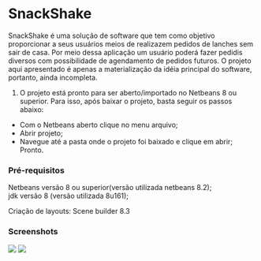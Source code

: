 # SnackShake
SnackShake é uma solução de software que tem como objetivo proporcionar a seus usuários meios de realizazem pedidos de lanches sem sair de casa. Por meio dessa aplicação um usuário poderá fazer pedidis diversos com possibilidade de agendamento de pedidos futuros. O projeto aqui apresentado é apenas a materialização da idéia principal do software, portanto, ainda incompleta.

1. O projeto está pronto para ser aberto/importado no Netbeans 8 ou superior. Para isso, após baixar o projeto, basta seguir os passos abaixo:

* Com o Netbeans aberto clique no menu arquivo;
* Abrir projeto;
* Navegue até a pasta onde o projeto foi baixado e clique em abrir; <br />
  Pronto.

### Pré-requisitos

Netbeans versão 8 ou superior(versão utilizada netbeans 8.2); <br />
jdk versão 8 (versão utilizada 8u161); <br />

Criação de layouts:
Scene builder 8.3

### Screenshots

<img src = "https://user-images.githubusercontent.com/32683162/40751269-d603be2e-6440-11e8-838e-176d30c5c5b6.PNG">
<img src = "https://user-images.githubusercontent.com/32683162/40751268-d58699bc-6440-11e8-9bde-c50a6f58c008.PNG">
